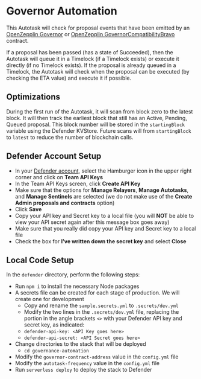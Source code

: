 # Governor Automation

This Autotask will check for proposal events that have been emitted by an [OpenZepplin Governor](https://docs.openzeppelin.com/contracts/4.x/api/governance) or [OpenZepplin GovernorCompatibilityBravo](https://docs.openzeppelin.com/contracts/4.x/api/governance#GovernorCompatibilityBravo) contract.

If a proposal has been passed (has a state of Succeeded), then the Autotask will queue it in a Timelock (if a Timelock exists) or execute it directly (if no Timelock exists). If the proposal is already queued in a Timelock, the Autotask will check when the proposal can be executed (by checking the ETA value) and execute it if possible.

## Optimizations

During the first run of the Autotask, it will scan from block zero to the latest block. It will then track the earliest block that still has an Active, Pending, Queued proposal. This block number will be stored in the `startingBlock` variable using the Defender KVStore. Future scans will from `startingBlock` to `latest` to reduce the number of blockchain calls.

## Defender Account Setup

- In your [Defender account](https://defender.openzeppelin.com/), select the Hamburger icon in the upper right corner and click on **Team API Keys**
- In the Team API Keys screen, click **Create API Key**
- Make sure that the options for **Manage Relayers**, **Manage Autotasks**, and **Manage Sentinels** are selected (we do not make use of the **Create Admin proposals and contracts** option)
- Click **Save**
- Copy your API key and Secret key to a local file (you will **NOT** be able to view your API secret again after this message box goes away)
- Make sure that you really did copy your API key and Secret key to a local file
- Check the box for **I’ve written down the secret key** and select **Close**

## Local Code Setup

In the `defender` directory, perform the following steps:

- Run `npm i` to install the necessary Node packages
- A secrets file can be created for each stage of production. We will create one for development
  - Copy and rename the `sample.secrets.yml` to `.secrets/dev.yml`
  - Modify the two lines in the `.secrets/dev.yml` file, replacing the portion in the angle brackets `<>` with your Defender API key and secret key, as indicated:
  - `defender-api-key: <API Key goes here>`
  - `defender-api-secret: <API Secret goes here>`
- Change directories to the stack that will be deployed
  - `cd governance-automation`
- Modify the `governor-contract-address` value in the `config.yml` file
- Modify the `autotask-frequency` value in the `config.yml` file
- Run `serverless deploy` to deploy the stack to Defender

